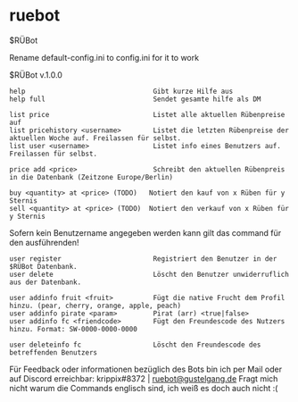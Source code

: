 # ruebot
$RÜBot

Rename default-config.ini to config.ini for it to work

$RÜBot v.1.0.0

    help                                Gibt kurze Hilfe aus
    help full                           Sendet gesamte hilfe als DM

    list price                          Listet alle aktuellen Rübenpreise auf
    list pricehistory <username>        Listet die letzten Rübenpreise der aktuellen Woche auf. Freilassen für selbst.
    list user <username>                Listet info eines Benutzers auf. Freilassen für selbst.
                      
    price add <price>                   Schreibt den aktuellen Rübenpreis in die Datenbank (Zeitzone Europe/Berlin)
    
    buy <quantity> at <price> (TODO)   Notiert den kauf von x Rüben für y Sternis
    sell <quantity> at <price> (TODO)  Notiert den verkauf von x Rüben für y Sternis

Sofern kein Benutzername angegeben werden kann gilt das command für den ausführenden!

    user register                       Registriert den Benutzer in der $RÜBot Datenbank.
    user delete                         Löscht den Benutzer unwiderruflich aus der Datenbank.
    
    user addinfo fruit <fruit>          Fügt die native Frucht dem Profil hinzu. (pear, cherry, orange, apple, peach)
    user addinfo pirate <param>         Pirat (arr) <true|false>
    user addinfo fc <friendcode>        Fügt den Freundescode des Nutzers hinzu. Format: SW-0000-0000-0000
    
    user deleteinfo fc                  Löscht den Freundescode des betreffenden Benutzers
    

Für Feedback oder informationen bezüglich des Bots bin ich per Mail oder auf Discord erreichbar: krippix#8372 | ruebot@gustelgang.de
Fragt mich nicht warum die Commands englisch sind, ich weiß es doch auch nicht :(
